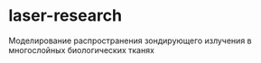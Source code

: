 # laser-research
Моделирование распространения зондирующего излучения в многослойных биологических тканях
